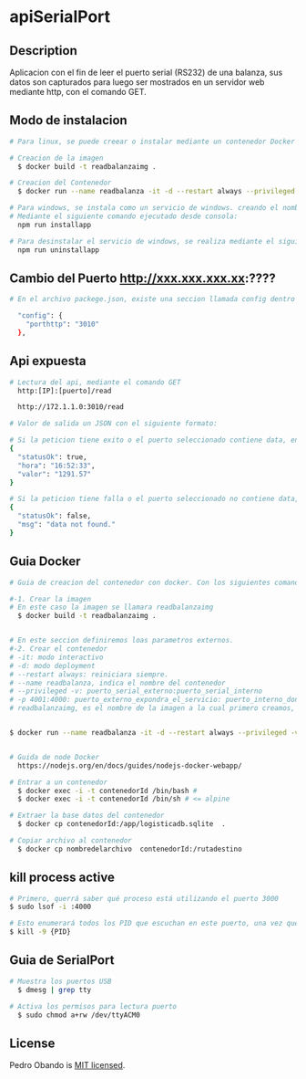 # apiSerialPort

## Description

Aplicacion con el fin de leer el puerto serial (RS232) de una balanza, sus datos son capturados para luego ser mostrados en un servidor web mediante http, con el comando GET.

## Modo de instalacion

```bash
# Para linux, se puede creear o instalar mediante un contenedor Docker

# Creacion de la imagen
  $ docker build -t readbalanzaimg .

# Creacion del Contenedor
  $ docker run --name readbalanza -it -d --restart always --privileged -v /dev/ttyACM0:/dev/ttyACM0 -p 3010:3010 readbalanzaimg

# Para windows, se instala como un servicio de windows. creando el nombre de 'Balanza Lector'.
# Mediante el siguiente comando ejecutado desde consola:
  npm run installapp

# Para desinstalar el servicio de windows, se realiza mediante el siguiente comando:
  npm run uninstallapp
```

## Cambio del Puerto http://xxx.xxx.xxx.xx:????

```bash
# En el archivo packege.json, existe una seccion llamada config dentro existe una etiqueta de nombre "porthttp:"

  "config": {
    "porthttp": "3010"
  },

```

## Api expuesta

```bash
# Lectura del api, mediante el comando GET
  http:[IP]:[puerto]/read

  http://172.1.1.0:3010/read

# Valor de salida un JSON con el siguiente formato:

# Si la peticion tiene exito o el puerto seleccionado contiene data, envia un codigo 200 y el siguiente json.
{
  "statusOk": true,
  "hora": "16:52:33",
  "valor": "1291.57"
}

# Si la peticion tiene falla o el puerto seleccionado no contiene data, envia un codigo 409 y el siguiente json.
{
  "statusOk": false,
  "msg": "data not found."
}

```

## Guia Docker

```bash
# Guia de creacion del contenedor con docker. Con los siguientes comandas.

#-1. Crear la imagen
# En este caso la imagen se llamara readbalanzaimg
  $ docker build -t readbalanzaimg .


# En este seccion definiremos loas parametros externos.
#-2. Crear el contenedor
# -it: modo interactivo
# -d: modo deployment
# --restart always: reiniciara siempre.
# --name readbalanza, indica el nombre del contenedor
# --privileged -v: puerto_serial_externo:puerto_serial_interno
# -p 4001:4000: puerto_externo_expondra_el_servicio: puerto_interno_donde_se_ejecuta
# readbalanzaimg, es el nombre de la imagen a la cual primero creamos, de la cual se creara el contenedor.


$ docker run --name readbalanza -it -d --restart always --privileged -v /dev/ttyACM0:/dev/ttyACM0 -p 3010:3010 readbalanzaimg


# Guida de node Docker
  https://nodejs.org/en/docs/guides/nodejs-docker-webapp/

# Entrar a un contenedor
  $ docker exec -i -t contenedorId /bin/bash #
  $ docker exec -i -t contenedorId /bin/sh # <= alpine

# Extraer la base datos del contenedor
  $ docker cp contenedorId:/app/logisticadb.sqlite  .

# Copiar archivo al contenedor
  $ docker cp nombredelarchivo  contenedorId:/rutadestino
```

## kill process active

```bash
# Primero, querrá saber qué proceso está utilizando el puerto 3000
$ sudo lsof -i :4000

# Esto enumerará todos los PID que escuchan en este puerto, una vez que tenga el PID puede terminarlo:
$ kill -9 {PID}
```

## Guia de SerialPort

```bash
# Muestra los puertos USB
  $ dmesg | grep tty

# Activa los permisos para lectura puerto
  $ sudo chmod a+rw /dev/ttyACM0
```

## License

Pedro Obando is [MIT licensed](LICENSE).
